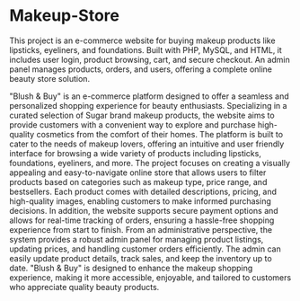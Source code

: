# Makeup-Store
This project is an e-commerce website for buying makeup products like lipsticks, eyeliners, and foundations. Built with PHP, MySQL, and HTML, it includes user login, product browsing, cart, and secure checkout. An admin panel manages products, orders, and users, offering a complete online beauty store solution.

"Blush & Buy" is an e-commerce platform designed to offer a seamless and personalized 
shopping experience for beauty enthusiasts. Specializing in a curated selection of Sugar 
brand makeup products, the website aims to provide customers with a convenient way to 
explore and purchase high-quality cosmetics from the comfort of their homes. The 
platform is built to cater to the needs of makeup lovers, offering an intuitive and user
friendly interface for browsing a wide variety of products including lipsticks, 
foundations, eyeliners, and more. 
The project focuses on creating a visually appealing and easy-to-navigate online store 
that allows users to filter products based on categories such as makeup type, price range, 
and bestsellers. Each product comes with detailed descriptions, pricing, and high-quality 
images, enabling customers to make informed purchasing decisions. In addition, the 
website supports secure payment options and allows for real-time tracking of orders, 
ensuring a hassle-free shopping experience from start to finish. 
From an administrative perspective, the system provides a robust admin panel for 
managing product listings, updating prices, and handling customer orders efficiently. The 
admin can easily update product details, track sales, and keep the inventory up to date. 
"Blush & Buy" is designed to enhance the makeup shopping experience, making it more 
accessible, enjoyable, and tailored to customers who appreciate quality beauty products.
